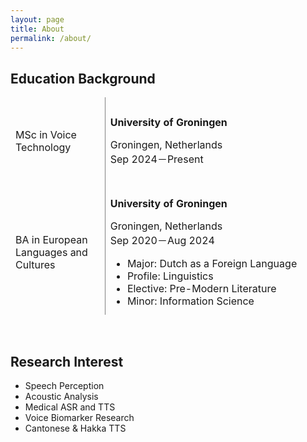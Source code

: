 ```yaml
---
layout: page
title: About
permalink: /about/
---
```

## Education Background

<table style="height: 348px; width: 100%; border-collapse: collapse; border-style: hidden;" border="1">
<tbody>
<tr style="border-style: hidden;">
<td style="width: 30%; height: 142px;">MSc in Voice Technology</td>
<td style="width: 70%; height: 142px;">
<p><strong>University of Groningen</strong></p>
<p>Groningen, Netherlands<br />Sep 2024－Present</p>
</td>
</tr>
<tr style="border-style: hidden;">
<td style="width: 30%; height: 110px;">BA in European Languages and Cultures</td>
<td style="width: 70%; height: 110px;">
<p><strong>University of Groningen</strong></p>
<p>Groningen, Netherlands<br />Sep 2020－Aug 2024</p>
<ul>
<li>Major: Dutch as a Foreign Language</li>
<li>Profile: Linguistics</li>
<li>Elective: Pre-Modern Literature</li>
<li>Minor: Information Science</li>
</ul>
</td>
</tr>
<tr style="border-style: hidden;">
<td style="width: 30%; height: 78px;">Minor Abroad</td>
<td style="width: 70%; height: 78px;">
<p><strong>Otto-Friedrich-Universit&auml;t Bamberg</strong></p>
<p>Bamberg, Germany<br />Mar 2014－Jul 2014</p>
</td>
</tr>
<tr style="border-style: hidden;">
<td style="width: 30%; height: 18px;">BA (Hons) in Chinese</td>
<td style="width: 70%; height: 18px;">
<p><strong>Lingnan University</strong></p>
<p>Hong Kong<br />Sep 2012－Aug 2015</p>
<p>Second Upper Class Honour</p>
<ul>
<li>Focus: Classical Chinese Literature</li>
</ul>
</td>
</tr>
</tbody>
</table>
<p>&nbsp;</p>


## Research Interest
+ Speech Perception
+ Acoustic Analysis
+ Medical ASR and TTS
+ Voice Biomarker Research
+ Cantonese & Hakka TTS
